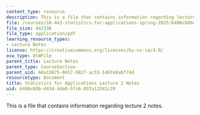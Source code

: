 ```yaml
---
content_type: resource
description: This is a file that contains information regarding lecture 2 notes.
file: /courses/18-443-statistics-for-applications-spring-2015/6408c60bd43d4da05fc6837a12341c29_MIT18_443S15_LEC2.pdf
file_size: 442336
file_type: application/pdf
learning_resource_types:
- Lecture Notes
license: https://creativecommons.org/licenses/by-nc-sa/4.0/
ocw_type: OCWFile
parent_title: Lecture Notes
parent_type: CourseSection
parent_uid: 60a15075-0017-5827-ac55-146fe8abf74d
resourcetype: Document
title: Statistics for Applications Lecture 2 Notes
uid: 6408c60b-d43d-4da0-5fc6-837a12341c29
---
```

This is a file that contains information regarding lecture 2 notes.
